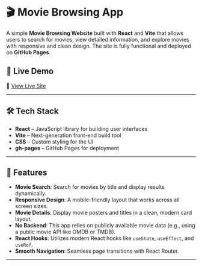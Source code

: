 # 🎬 Movie Browsing App

A simple **Movie Browsing Website** built with **React** and **Vite** that allows users to search for movies, view detailed information, and explore movies with responsive and clean design. The site is fully functional and deployed on **GitHub Pages**.

## 🚀 Live Demo

🔗 [View Live Site](https://kabeer-scaler.github.io/React-project-1/)

---

## 🛠️ Tech Stack

- **React** – JavaScript library for building user interfaces
- **Vite** – Next-generation front-end build tool
- **CSS** – Custom styling for the UI
- **gh-pages** – GitHub Pages for deployment

---

## 📸 Features

- **Movie Search**: Search for movies by title and display results dynamically.
- **Responsive Design**: A mobile-friendly layout that works across all screen sizes.
- **Movie Details**: Display movie posters and titles in a clean, modern card layout.
- **No Backend**: This app relies on publicly available movie data (e.g., using a public movie API like OMDB or TMDB).
- **React Hooks**: Utilizes modern React hooks like `useState`, `useEffect`, and `useRef`.
- **Smooth Navigation**: Seamless page transitions with React Router.

---



